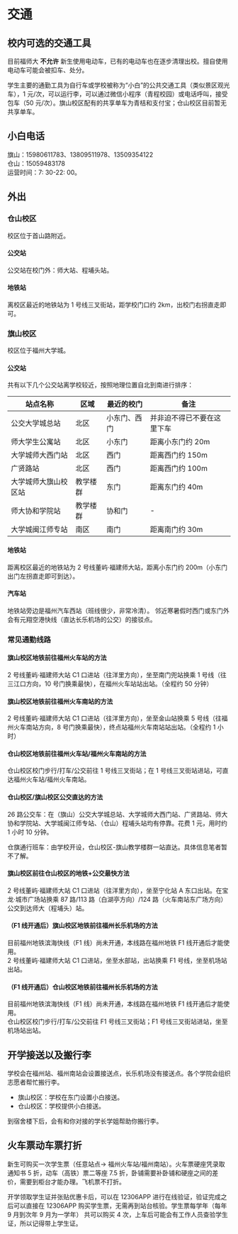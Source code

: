 # 交通

## 校内可选的交通工具

目前福师大 **不允许** 新生使用电动车，已有的电动车也在逐步清理出校。擅自使用电动车可能会被扣车、处分。

学生主要的通勤工具为自行车或学校被称为“小白”的公共交通工具（类似景区观光车），1 元/次，可以运行李，可以通过微信小程序（青程校园）或电话呼叫，接受包车（50 元/次）。旗山校区配有的共享单车为青桔和支付宝；仓山校区目前暂无共享单车。

## 小白电话

旗山：15980611783、13809511978、13509354122  
仓山：15059483178  
运营时间：7: 30-22: 00。

## 外出

### 仓山校区

校区位于首山路附近。

#### 公交站

公交站在校门外：师大站、程埔头站。

#### 地铁站

离校区最近的地铁站为 1 号线三叉街站，距学校门口约 2km，出校门右拐直走即可。

### 旗山校区

校区位于福州大学城。

#### 公交站

共有以下几个公交站离学校较近，按照地理位置自北到南进行排序：

| 站点名称 | 区域 | 最近的校门 | 备注 |
| --- | --- | --- | --- |
| 公交大学城总站 | 北区 | 小东门、西门 | 并非迫不得已不要在这里下车 |
| 师大学生公寓站 | 北区 | 小东门 | 距离小东门约 20m |
| 大学城师大西门站 | 北区 | 西门 | 距离西门约 150m |
| 广贤路站 | 北区 | 西门 | 距离西门约 100m |
| 大学城师大旗山校区站 | 教学楼群 | 东门 | 距离东门约 40m |
| 师大协和学院站 | 教学楼群 | 协和门 | - |
| 大学城闽江师专站 | 南区 | 南门 | 距离南门约 30m |

#### 地铁站

距离校区最近的地铁站为 2 号线董屿·福建师大站，距离小东门约 200m（小东门出门左拐直走即可到达）。

#### 汽车站

地铁站旁边是福州汽车西站（班线很少，非常冷清）。
邻近寒暑假时西门或东门外会有元翔空港快线（直达长乐机场的公交）的接驳点。

### 常见通勤线路

#### 旗山校区地铁前往福州火车站的方法

2 号线董屿·福建师大站 C1 口进站（往洋里方向），坐至南门兜站换乘 1 号线（往三江口方向，10 号门换乘最快），在福州火车站站出站。（全程约 50 分钟）

#### 旗山校区地铁前往福州火车南站的方法

2 号线董屿·福建师大站 C1 口进站（往洋里方向），坐至金山站换乘 5 号线（往福州火车南站方向，8 号门换乘最快），终点站福州火车南站站出站。（全程约 1 小时）

#### 仓山校区地铁前往福州火车站/福州火车南站的方法

仓山校区校门步行/打车/公交前往 1 号线三叉街站；在 1 号线三叉街站进站，可直达福州火车站/福州火车南站。

#### 仓山校区/旗山校区公交直达的方法

26 路公交车：在（旗山）公交大学城总站、大学城师大西门站、广贤路站、师大协和学院站、大学城闽江师专站、（仓山）程埔头站均有停靠。花费 1 元，用时约 1 小时 10 分钟。

仓旗通行班车：由学校开设，仓山校区-旗山教学楼群一站直达。具体信息笔者暂不了解。

#### 旗山校区前往仓山校区的地铁+公交最快方法

2 号线董屿·福建师大站 C1 口进站（往洋里方向），坐至宁化站 A 东口出站。在宝龙·城市广场站换乘 87 路/113 路（白湖亭方向）/124 路（火车南站东广场方向）公交到达师大（程埔头）站。

#### （F1 线开通后）旗山校区地铁前往福州长乐机场的方法

目前福州地铁滨海快线（F1 线）尚未开通，本线路在福州地铁 F1 线开通后才能使用。  
2 号线董屿·福建师大站 C1 口进站，坐至水部站，出站换乘 F1 号线，坐至机场站出站。

#### （F1 线开通后）仓山校区地铁前往福州长乐机场的方法

目前福州地铁滨海快线（F1 线）尚未开通，本线路在福州地铁 F1 线开通后才能使用。  
仓山校区校门步行/打车/公交前往 F1 号线三叉街站；F1 号线三叉街站进站，坐至机场站出站。

## 开学接送以及搬行李

学校会在福州站、福州南站会设置接送点，长乐机场没有接送点。各个学院会组织志愿者帮忙搬行李。

- 旗山校区：学校在东门设置小白接送。
- 仓山校区：学校提供小白接送。

到宿舍楼下后，会有和你对接的学长学姐帮助你搬行李。

## 火车票动车票打折

新生可购买一次学生票（任意站点-> 福州火车站/福州南站）。火车票硬座凭录取通知书 5 折，动车（高铁）票二等座 7.5 折，卧铺需要补卧铺和硬座之间的差价，需要到柜台才能办理。飞机票不打折。

开学领取学生证并张贴优惠卡后，可以在 12306APP 进行在线验证，验证完成之后可以直接在 12306APP 购买学生票，无需再到站台核验。学生票每学年（每年 9 月到次年 9 月为一学年） 共可以购买 4 次，上车后可能会有工作人员查验学生证，所以记得带上学生证。
